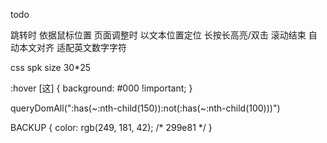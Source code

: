todo

跳转时 依据鼠标位置
页面调整时 以文本位置定位
长按长高亮/双击
滚动结束 自动本文对齐
适配英文数字字符

css spk
size 30*25

:hover [这] {
    background: #000 !important;
}

queryDomAll(":has(~:nth-child(150)):not(:has(~:nth-child(100)))")


BACKUP {
    color: rgb(249, 181, 42);
    /* 299e81 */
}
